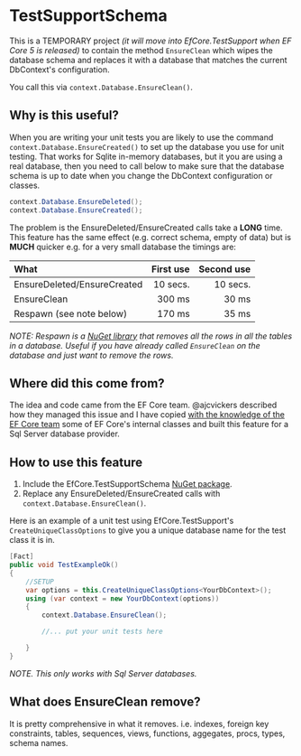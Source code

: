 # TestSupportSchema

This is a TEMPORARY project *(it will move into EfCore.TestSupport when EF Core 5 is released)* to contain the method `EnsureClean` which wipes the database schema and replaces it with a database that matches the current DbContext's configuration. 

You call this via `context.Database.EnsureClean()`.

## Why is this useful?
When you are writing your unit tests you are likely to use the command `context.Database.EnsureCreated()`  to set up the database you use for unit testing. That works for Sqlite in-memory databases, but it you are using a real database, then you need to call below to make sure that the database schema is up to date when you change the DbContext configuration or classes.
```c#
context.Database.EnsureDeleted();
context.Database.EnsureCreated();
```
The problem is the EnsureDeleted/EnsureCreated calls take a **LONG** time. This feature has the same effect (e.g. correct schema, empty of data) but is **MUCH** quicker e.g. for a very small database the timings are:

| What                        | First use | Second use |
|:----------------------------|----------:| ----------:|
| EnsureDeleted/EnsureCreated | 10 secs.  | 10 secs.   |
| EnsureClean                 | 300 ms    | 30 ms      |
| Respawn (see note below)    | 170 ms    | 35 ms      |

*NOTE: Respawn is a [NuGet library](https://www.nuget.org/packages/Respawn/) that removes all the rows in all the tables in a database. Useful if you have already called `EnsureClean` on the database and just want to remove the rows.*

## Where did this come from?
The idea and code came from the EF Core team. @ajcvickers described how they managed this issue and I have copied [with the knowledge of the EF Core team](https://github.com/dotnet/efcore/issues/19635#issuecomment-613276164) some of EF Core's internal classes and built this feature for a Sql Server database provider.

## How to use this feature
1. Include the EfCore.TestSupportSchema [NuGet package](https://www.nuget.org/packages/EfCore.TestSupportSchema/).
2. Replace any EnsureDeleted/EnsureCreated calls with `context.Database.EnsureClean()`.

Here is an example of a unit test using EfCore.TestSupport's `CreateUniqueClassOptions` to give you a unique database name for the test class it is in.

```c#
[Fact]
public void TestExampleOk()
{
    //SETUP
    var options = this.CreateUniqueClassOptions<YourDbContext>();
    using (var context = new YourDbContext(options))
    {
        context.Database.EnsureClean();

        //... put your unit tests here

    }
}
```

*NOTE. This only works with Sql Server databases.*

## What does EnsureClean remove?

It is pretty comprehensive in what it removes. i.e. indexes, foreign key constraints, tables, sequences, views, functions, aggegates, procs, types, schema names. 
